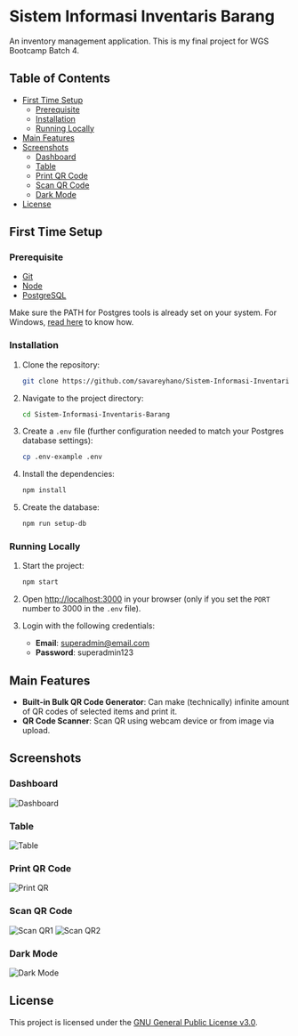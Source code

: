 # Sistem Informasi Inventaris Barang

An inventory management application. This is my final project for WGS Bootcamp Batch 4.

## Table of Contents

- [First Time Setup](#first-time-setup)
  - [Prerequisite](#prerequisite)
  - [Installation](#installation)
  - [Running Locally](#running-locally)
- [Main Features](#main-features)
- [Screenshots](#screenshots)
  - [Dashboard](#dashboard)
  - [Table](#table)
  - [Print QR Code](#print-qr-code)
  - [Scan QR Code](#scan-qr-code)
  - [Dark Mode](#dark-mode)
- [License](#license)

## First Time Setup

### Prerequisite

- [Git](https://git-scm.com/downloads)
- [Node](https://nodejs.org/en/download/current)
- [PostgreSQL](https://www.postgresql.org/download/)

Make sure the PATH for Postgres tools is already set on your system. For Windows, [read here](https://www.commandprompt.com/education/how-to-set-windows-path-for-postgres-tools/) to know how.

### Installation

1. Clone the repository:

   ```bash
   git clone https://github.com/savareyhano/Sistem-Informasi-Inventaris-Barang.git
   ```

2. Navigate to the project directory:

   ```bash
   cd Sistem-Informasi-Inventaris-Barang
   ```

3. Create a `.env` file (further configuration needed to match your Postgres database settings):

   ```bash
   cp .env-example .env
   ```

4. Install the dependencies:

   ```bash
   npm install
   ```

5. Create the database:

   ```bash
   npm run setup-db
   ```

### Running Locally

1. Start the project:

   ```bash
   npm start
   ```

2. Open [http://localhost:3000](http://localhost:3000) in your browser (only if you set the `PORT` number to 3000 in the `.env` file).

3. Login with the following credentials:
   - **Email**: superadmin@email.com
   - **Password**: superadmin123

## Main Features

- **Built-in Bulk QR Code Generator**: Can make (technically) infinite amount of QR codes of selected items and print it.
- **QR Code Scanner**: Scan QR using webcam device or from image via upload.

## Screenshots

### Dashboard

![Dashboard](https://user-images.githubusercontent.com/32730327/273454645-93f713e4-ae39-46f9-8557-5403794b8104.png)

### Table

![Table](https://user-images.githubusercontent.com/32730327/273454711-420e7794-6de7-4a96-bd93-51c745c4e983.png)

### Print QR Code

![Print QR](https://user-images.githubusercontent.com/32730327/273454740-4a5de934-0a78-47ca-b92d-11419febe76f.png)

### Scan QR Code

![Scan QR1](https://user-images.githubusercontent.com/32730327/273454801-d9c2f9e0-5ee1-4708-8283-656e787ce9f2.png)
![Scan QR2](https://user-images.githubusercontent.com/32730327/273454805-ca0edc90-de09-4def-a2fa-9fa7cfe7dfb0.png)

### Dark Mode

![Dark Mode](https://user-images.githubusercontent.com/32730327/273454814-4f1d843c-59bf-4469-bb28-92ebf73f9caa.png)

## License

This project is licensed under the [GNU General Public License v3.0](https://github.com/savareyhano/Sistem-Informasi-Inventaris-Barang/blob/main/LICENSE).
